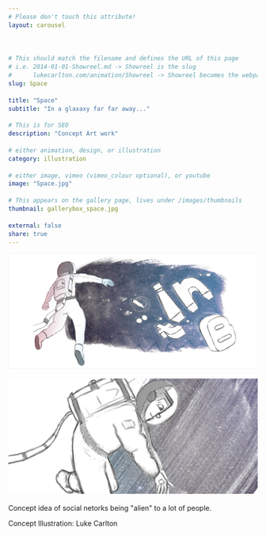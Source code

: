 ```yaml
---
# Please don't touch this attribute!
layout: carousel



# This should match the filename and defines the URL of this page
# i.e. 2014-01-01-Showreel.md -> Showreel is the slug
#      lukecarlton.com/animation/Showreel -> Showreel becomes the webpath
slug: Space

title: "Space"
subtitle: "In a glaxaxy far far away..."

# This is for SEO
description: "Concept Art work"

# either animation, design, or illustration
category: illustration

# either image, vimeo (vimeo_colour optional), or youtube
image: "Space.jpg"

# This appears on the gallery page, lives under /images/thumbnails
thumbnail: gallerybox_space.jpg

external: false
share: true
---
```


![Concepts]( /images/Space_Concepts.jpg )
<br><br>
![Concepts]( /images/Space2_Concepts.jpg )
<br><br>
Concept idea of social netorks being "alien" to a lot of people.

Concept Illustration: Luke Carlton